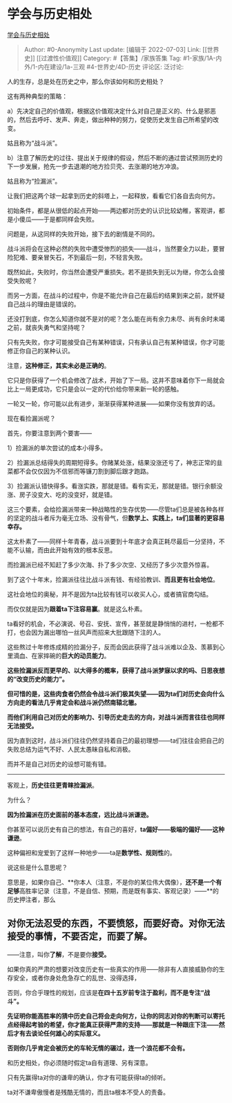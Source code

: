 # 学会与历史相处
[学会与历史相处](https://zhuanlan.zhihu.com/p/503426649)

> Author: #0-Anonymity
> Last update: [编辑于 2022-07-03]
> Link: [[世界史]] [[过渡性价值观]]
> Category: #【答集】/家族答集
> Tag: #1-家族/1A-内外/1-内在建设/1a-三观 #4-世界史/4D-历史
> 评论区:
> 泛讨论:

人的生存，总是处在历史之中，那么你该如何和历史相处？

这有两种典型的策略：

a）先决定自己的价值观，根据这价值观决定什么对自己是正义的、什么是邪恶的，然后去呼吁、发声、奔走，做出种种的努力，促使历史发生自己所希望的改变。

姑且称为“战斗派”。

b）注意了解历史的过往、提出关于规律的假设，然后不断的通过尝试预测历史的下一步发展，抢先一步去退潮的地方捡贝壳、去涨潮的地方冲浪。

姑且称为“捡漏派”。

让我们把这两个球一起拿到历史的斜塔上，一起释放，看看它们各自去向何方。

初始条件，都是从很低的起点开始——两边都对历史的认识比较幼稚，客观讲，都是小傻瓜——于是都同样会失败。

问题是，从这同样的失败开始，接下去的剧情是不同的。

战斗派将会在这种必然的失败中遭受惨烈的损失——战斗，当然要全力以赴，要冒险犯难、要亲冒矢石，不到最后一刻，不轻言失败。

既然如此，失败时，你当然会遭受严重损失。若不是损失到无以为继，你怎么会接受失败呢？

而另一方面，在战斗的过程中，你是不能允许自己在最后的结果到来之前，就怀疑自己战斗的理由是错误的。

还没打到底，你怎么知道你就不是对的呢？怎么能在尚有余力未尽、尚有余时未竭之前，就丧失勇气和坚持呢？

只有先失败，你才可能接受自己有某种错误，只有承认自己有某种错误，你才可能修正你自己的某种认识。

注意，**这种修正，其实未必是正确的**。

它只是你获得了一个机会修改了战术，开始了下一局。这并不意味着你下一局就会比上一局更成功，它只是会以一定的代价给你带来新一轮的感触。

一轮又一轮，你可能以此有进步，渐渐获得某种进展——如果你没有放弃的话。

现在看捡漏派呢？

首先，你要注意到两个要害——

1）捡漏派的单次尝试的成本小得多。

2）捡漏派总结得失的周期短得多。你赌某处涨，结果没涨还亏了，神志正常的韭菜都不会仅仅因为不信邪而等镰刀割到脚后跟才跑路。

3）捡漏派认错快得多。看涨实跌，那就是错。看有实无，那就是错。银行余额没涨、房子没变大、吃的没变好，就是错。

这三个要素，会给捡漏派带来一种战略性的生存优势——尽管ta们总是被各种各样的坚定的战斗者斥为毫无立场、没有骨气，但**数学上、实践上，ta们显著的更容易幸存。**

这太朴素了——同样十年青春，战斗派要到十年底才会真正耗尽最后一分坚持，不能不认输，而由此开始有效的根本反思。

而捡漏派已经不知赶了多少次海、扑了多少次空、又经历了多少次意外惊喜。

到了这个十年末，捡漏派往往比战斗派有钱、有经验教训、**而且更有社会地位**。

这社会地位的奥秘，并不是因为ta比较有钱可以收买人心，或者搞官商勾结。

而仅仅就是因为**跟着ta下注容易赢**。就是这么朴素。

ta看好的机会，不必演说、号召、安抚、宣传，甚至就是静悄悄的进村，一枪都不打，也会因为漏出哪怕一丝风声而招来大批跟随下注的人。

这些熬过十年修炼成精的捡漏分子，反而会因此获得了战斗派难以企及、羡慕到心里滴血、在家摔碗的**巨大的动员能力**。

**这些捡漏派反而更早的、以大得多的概率，获得了战斗派梦寐以求的吗、日思夜想的“改变历史的能力”。**

**但可惜的是，这些肉食者仍然会令战斗派们极其失望——因为ta们对历史会向什么方向走的看法几乎肯定会和战斗派仍然南辕北辙。**

**而他们利用自己对历史的影响力、引导历史走去的方向，对战斗派而言往往也同样无法接受。**

因为直到这时，战斗派们往往仍然坚持着自己的最初理想——ta们往往会把自己的失败总结为运气不好、人民太愚昧自私和消极。

而并不是自己对历史的设想可能有错。

---

客观上，**历史往往更青睐捡漏派**。

为什么？

**因为捡漏派在历史面前的基本态度，远比战斗派谦逊。**

你甚至可以说历史有自己的想法，有自己的喜好，**ta偏好——极端的偏好——这种谦逊**。

这种偏袒和宠爱到了这样一种地步——ta是**数学性、规则性**的。

说这些是什么意思呢？

意思是，如果你自己、**你本人（注意，不是你的某位伟大偶像），**还不是一个有足够**高胜率记录（注意，不是自信、预期，而是既有事实、客观记录）——**的历史押注者，那么

## 对你无法忍受的东西，不要**愤怒**，而要**好奇**。对你无法接受的事情，不要否定，而要**了解。**

——注意，叫你**了解**，不是要你**接受。**

如果你真的严肃的想要对改变历史有一些真实的作用——除非有人直接威胁你的生存安全，或者你身处危急存亡的乱世、没得选择，

否则，你合乎理性的规划，应该是**在四十五岁前专注于盈利，而不是专注“战斗”。**

**先证明你能高胜率的猜中历史自己将会走向何方，让你的同志对你的判断可以寄托点经得起考验的希望，你才能真正获得严肃的支持——那就是一种跟庄下注——然后才有去谈论任何雄心的实际意义。**

**否则你几乎肯定会被历史的车轮无情的碾过，连一个浪花都不会有。**

和历史相处，你必须随时假定ta自有道理、另有深意。

只有先赢得ta对你的谦卑的确认，你才有可能获得ta的倾听。

ta对不谦卑傲慢者是残酷无情的，而且ta根本不受人的责备。
